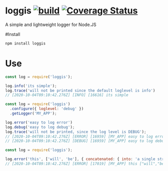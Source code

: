 # loggis [![build](https://travis-ci.org/mekh/logis.svg?branch=main)](https://travis-ci.org/github/mekh/logis) [![Coverage Status](https://coveralls.io/repos/github/mekh/logis/badge.svg?branch=main)](https://coveralls.io/github/mekh/logis?branch=main)
A simple and lightweight logger for Node.JS

#Install
```bash
npm install loggis
```

# Use
```js
const log = require('loggis');

log.info('its simple');
log.trace('will not be printed since the default loglevel is info')
// [2020-10-04T09:10:42.276Z] [INFO] [16616] its simple
```

```js
const log = require('loggis')
  .configure({ loglevel: 'debug' })
  .getLogger('MY_APP');

log.error('easy to log error')
log.debug('easy to log debug');
log.trace('will not be printed, since the log level is DEBUG');
// [2020-10-04T09:10:42.276Z] [ERROR] [16959] [MY_APP] easy to log error
// [2020-10-04T09:10:42.276Z] [DEBUG] [16959] [MY_APP] easy to log debug
```

```js
const log = require('loggis');

log.error('this', ['will', 'be'], { concatenated: { into: 'a single string'  } })
// [2020-10-04T09:10:42.276Z] [ERROR] [17019] [MY_APP] this ["will","be"] {"concatenated":{"into":"a single string"}}
```
